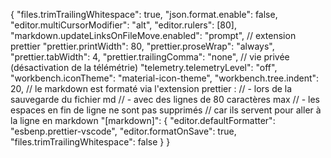 {
"files.trimTrailingWhitespace": true,
"json.format.enable": false,
"editor.multiCursorModifier": "alt",
"editor.rulers": [80],
"markdown.updateLinksOnFileMove.enabled": "prompt",
// extension prettier
"prettier.printWidth": 80,
"prettier.proseWrap": "always",
"prettier.tabWidth": 4,
"prettier.trailingComma": "none",
// vie privée (désactivation de la télémétrie)
"telemetry.telemetryLevel": "off",
"workbench.iconTheme": "material-icon-theme",
"workbench.tree.indent": 20,
// le markdown est formaté via l'extension prettier :
// - lors de la sauvegarde du fichier md
// - avec des lignes de 80 caractères max
// - les espaces en fin de ligne ne sont pas supprimés
// car ils servent pour aller à la ligne en markdown
"[markdown]": {
"editor.defaultFormatter": "esbenp.prettier-vscode",
"editor.formatOnSave": true,
"files.trimTrailingWhitespace": false
}
}